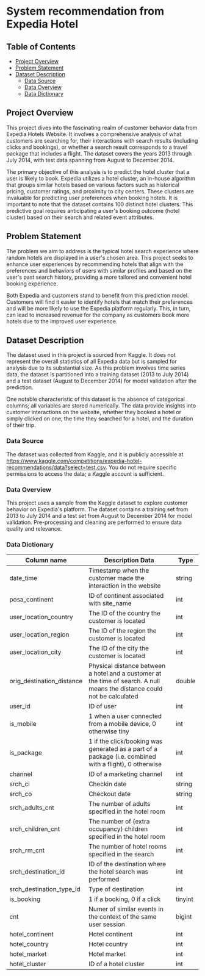 # System recommendation from Expedia Hotel

## Table of Contents
- [Project Overview](#project-overview)
- [Problem Statement](#problem-statement)
- [Dataset Description](#dataset-description)
  - [Data Source](#data-source)
  - [Data Overview](#data-overview)
  - [Data Dictionary](#data-dictionary)



## Project Overview
This project dives into the fascinating realm of customer behavior data from Expedia Hotels Website. It involves a comprehensive analysis of what customers are searching for, their interactions with search results (including clicks and bookings), or whether a search result corresponds to a travel package that includes a flight. The dataset covers the years 2013 through July 2014, with test data spanning from August to December 2014.

The primary objective of this analysis is to predict the hotel cluster that a user is likely to book. Expedia utilizes a hotel cluster, an in-house algorithm that groups similar hotels based on various factors such as historical pricing, customer ratings, and proximity to city centers. These clusters are invaluable for predicting user preferences when booking hotels. It is important to note that the dataset contains 100 distinct hotel clusters. This predictive goal requires anticipating a user's booking outcome (hotel cluster) based on their search and related event attributes.

## Problem Statement
The problem we aim to address is the typical hotel search experience where random hotels are displayed in a user's chosen area. This project seeks to enhance user experiences by recommending hotels that align with the preferences and behaviors of users with similar profiles and based on the user's past search history, providing a more tailored and convenient hotel booking experience.

Both Expedia and customers stand to benefit from this prediction model. Customers will find it easier to identify hotels that match their preferences and will be more likely to use the Expedia platform regularly. This, in turn, can lead to increased revenue for the company as customers book more hotels due to the improved user experience.

## Dataset Description
The dataset used in this project is sourced from Kaggle. It does not represent the overall statistics of all Expedia data but is sampled for analysis due to its substantial size. As this problem involves time series data, the dataset is partitioned into a training dataset (2013 to July 2014) and a test dataset (August to December 2014) for model validation after the prediction.

One notable characteristic of this dataset is the absence of categorical columns; all variables are stored numerically. The data provide insights into customer interactions on the website, whether they booked a hotel or simply clicked on one, the time they searched for a hotel, and the duration of their trip.

### Data Source
The dataset was collected from Kaggle, and it is publicly accessible at  https://www.kaggle.com/competitions/expedia-hotel-recommendations/data?select=test.csv. You do not require specific permissions to access the data; a Kaggle account is sufficient.

### Data Overview
This project uses a sample from the Kaggle dataset to explore customer behavior on Expedia's platform. The dataset contains a training set from 2013 to July 2014 and a test set from August to December 2014 for model validation. Pre-processing and cleaning are performed to ensure data quality and relevance.

### Data Dictionary
| Column name |Description	Data| Type |
|----------|----------|----------|
|  date_time |	Timestamp when the customer made the interaction in the website	| string|
| posa_continent	| ID of continent associated with site_name	| int |
| user_location_country	| The ID of the country the customer is located	| int |
| user_location_region	| The ID of the region the customer is located	|int|
| user_location_city |	The ID of the city the customer is located	|int|
|orig_destination_distance | Physical distance between a hotel and a customer at the time of search. A null means the distance could not be calculated	|double|
|user_id	| ID of user|	int|
| is_mobile	| 1 when a user connected from a mobile device, 0 otherwise	tiny|int|
|is_package|	1 if the click/booking was generated as a part of a package (i.e. combined with a flight), 0 otherwise|	int|
|channel|	ID of a marketing channel	|int|
|srch_ci	|Checkin date	|string|
|srch_co|	Checkout date	|string|
|srch_adults_cnt|	The number of adults specified in the hotel room|	int|
|srch_children_cnt|	The number of (extra occupancy) children specified in the hotel room	|int|
|srch_rm_cnt	|The number of hotel rooms specified in the search	|int|
|srch_destination_id|	ID of the destination where the hotel search was performed	|int|
|srch_destination_type_id	|Type of destination|	int|
|is_booking	|1 if a booking, 0 if a click	|tinyint|
|cnt|	Numer of similar events in the context of the same user session	|bigint|
|hotel_continent	|Hotel continent	|int|
|hotel_country|	Hotel country|	int|
|hotel_market|	Hotel market	|int|
|hotel_cluster|	ID of a hotel cluster	|int|

